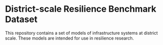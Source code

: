 # District-scale Resilience Benchmark Dataset
This repository contains a set of models of infrastructure systems at district scale. These models are intended for use in resilience research.

